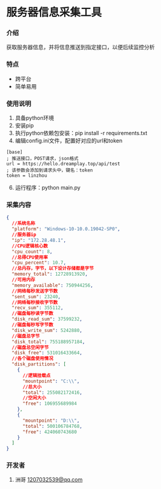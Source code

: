 # 服务器信息采集工具

### 介绍

获取服务器信息，并将信息推送到指定接口，以便后续监控分析

### 特点

- 跨平台
- 简单易用

### 使用说明

1. 具备python环境
2. 安装pip
3. 执行python依赖包安装：pip install -r requirements.txt
4. 编辑config.ini文件，配置好对应的url和token

```
[base]
; 推送接口，POST请求，json格式
url = https://hello.dreamplay.top/api/test
; 该参数会添加到请求头中，键名：token
token = linzhou
```

6. 运行程序：python main.py

### 采集内容

```json
{
  //系统名称
  "platform": "Windows-10-10.0.19042-SP0",
  //服务器ip
  "ip": "172.28.48.1",
  //CPU逻辑核心数
  "cpu_count": 8,
  //总得CPU使用率
  "cpu_percent": 10.7,
  //总内存，字节，以下设计存储都是字节
  "memory_total": 12728913920,
  //可用内存
  "memory_available": 750944256,
  //网络每秒发送字节数
  "sent_sum": 23240,
  //网络每秒接收字节数
  "recv_sum": 355112,
  //磁盘每秒读字节数
  "disk_read_sum": 37599232,
  //磁盘每秒写字节数
  "disk_write_sum": 5242880,
  //磁盘总字节
  "disk_total": 755188957184,
  //磁盘总空闲字节
  "disk_free": 531016433664,
  //各个磁盘使用情况
  "disk_partitions": [
    {
      //逻辑挂载点
      "mountpoint": "C:\\",
      //总大小
      "total": 255082172416,
      //空闲大小
      "free": 106955689984
    },
    {
      "mountpoint": "D:\\",
      "total": 500106784768,
      "free": 424060743680
    }
  ]
}
```

### 开发者

1. 洲哥 <1207032539@qq.com>
